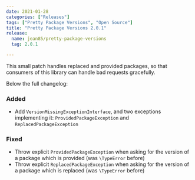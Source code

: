 ```yaml
---
date: 2021-01-28
categories: ["Releases"]
tags: ["Pretty Package Versions", "Open Source"]
title: "Pretty Package Versions 2.0.1"
release:
  name: jean85/pretty-package-versions
  tag: 2.0.1

---
```

This small patch handles replaced and provided packages, so that consumers of this library can handle bad requests gracefully.
<!--more-->
Below the full changelog:

### Added
* Add `VersionMissingExceptionInterface`, and two exceptions implementing it: `ProvidedPackageException` and `ReplacedPackageException`
### Fixed
* Throw explicit `ProvidedPackageException` when asking for the version of a package which is provided (was `\TypeError` before)
* Throw explicit `ReplacedPackageException` when asking for the version of a package which is replaced (was `\TypeError` before)
